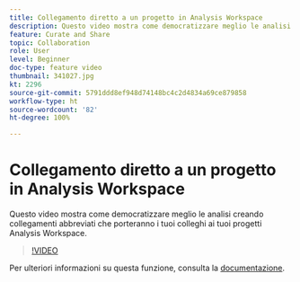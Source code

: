 ```yaml
---
title: Collegamento diretto a un progetto in Analysis Workspace
description: Questo video mostra come democratizzare meglio le analisi creando collegamenti abbreviati che porteranno i tuoi colleghi ai tuoi progetti Analysis Workspace.
feature: Curate and Share
topic: Collaboration
role: User
level: Beginner
doc-type: feature video
thumbnail: 341027.jpg
kt: 2296
source-git-commit: 5791ddd8ef948d74148bc4c2d4834a69ce879858
workflow-type: ht
source-wordcount: '82'
ht-degree: 100%

---
```


# Collegamento diretto a un progetto in Analysis Workspace

Questo video mostra come democratizzare meglio le analisi creando collegamenti abbreviati che porteranno i tuoi colleghi ai tuoi progetti Analysis Workspace.

>[!VIDEO](https://video.tv.adobe.com/v/341027/?quality=12&learn=on)

Per ulteriori informazioni su questa funzione, consulta la [documentazione](https://experienceleague.adobe.com/docs/analytics/analyze/analysis-workspace/curate-share/shareable-links.html?lang=it).
